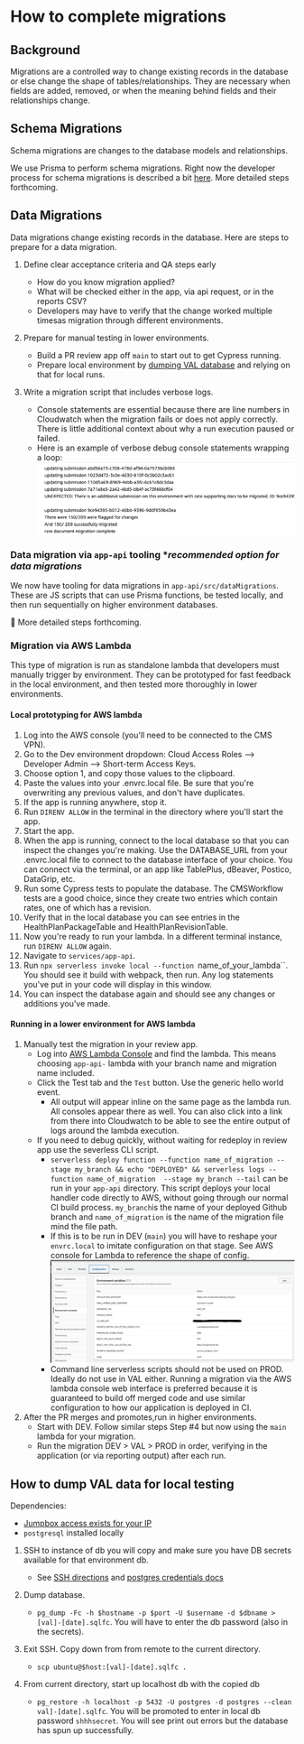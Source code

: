 # How to complete migrations

## Background

Migrations are a controlled way to change existing records in the database or else change the shape of tables/relationships. They are necessary when fields are added, removed, or when the meaning behind fields and their relationships change.

## Schema Migrations

Schema migrations are changes to the database models and relationships.

We use Prisma to perform schema migrations. Right now the developer process for schema migrations is described a bit [here](../../README.md#updating-the-database). More detailed steps forthcoming.

## Data Migrations

Data migrations change existing records in the database. Here are steps to prepare for a data migration.

1. Define clear acceptance criteria and QA steps early
    - How do you know migration applied?
    - What will be checked either in the app, via api request, or in the reports CSV?
    - Developers may have to verify that the change worked multiple timesas migration through different environments.

1. Prepare for manual testing in lower environments.
    - Build a PR review app off `main` to start out to get Cypress running.
    - Prepare local environment by [dumping VAL database](#how-to-dump-val-data-for-local-testing) and relying on that for local runs.

1. Write a migration script that includes verbose logs.
    - Console statements are essential because there are line numbers in Cloudwatch when the migration fails or does not apply correctly. There is little additional context about why a run execution paused or failed.
    - Here is an example of verbose debug console statements wrapping a loop:
      ![debug consoles in data migration script](../../.images/verbose-logs-example.png)

### Data migration via `app-api` tooling **recommended option for data migrations*

We now have tooling for data migrations in `app-api/src/dataMigrations`. These are JS scripts that can use Prisma functions, be tested locally, and then run sequentially on higher environment databases.

🚩 More detailed steps forthcoming.

### Migration via AWS Lambda
This type of migration is run as standalone lambda that developers must manually trigger by environment. They can be prototyped for fast feedback in the local environment, and then tested more thoroughly in lower environments.

#### Local prototyping for AWS lambda

1. Log into the AWS console (you'll need to be connected to the CMS VPN).
1. Go to the Dev environment dropdown: Cloud Access Roles --> Developer Admin --> Short-term Access Keys.
1. Choose option 1, and copy those values to the clipboard.
1. Paste the values into your .envrc.local file. Be sure that you're overwriting any previous values, and don't have duplicates.
1. If the app is running anywhere, stop it.
1. Run `DIRENV ALLOW` in the terminal in the directory where you'll start the app.
1. Start the app.
1. When the app is running, connect to the local database so that you can inspect the changes you're making. Use the DATABASE_URL from your .envrc.local file to connect to the database interface of your choice. You can connect via the terminal, or an app like TablePlus, dBeaver, Postico, DataGrip, etc.
1. Run some Cypress tests to populate the database. The CMSWorkflow tests are a good choice, since they create two entries which contain rates, one of which has a revision.
1. Verify that in the local database you can see entries in the HealthPlanPackageTable and HealthPlanRevisionTable.
1. Now you're ready to run your lambda. In a different terminal instance, run `DIRENV ALLOW` again.
1. Navigate to `services/app-api`.
1. Run `npx serverless invoke local --function `name_of_your_lambda``. You should see it build with webpack, then run. Any log statements you've put in your code will display in this window.
1. You can inspect the database again and should see any changes or additions you've made.

#### Running in a lower environment for AWS lambda

1. Manually test the migration in your review app.
    - Log into [AWS Lambda Console](https://console.aws.amazon.com/lambda/home) and find the lambda. This means choosing `app-api-` lambda with your branch name and migration name included.
    - Click the Test tab and the `Test` button. Use the generic hello world event.
        - All output will appear inline on the same page as the lambda run. All consoles appear there as well. You can also click into a link from there into Cloudwatch to be able to see the entire output of logs around the lambda execution.
    - If you need to debug quickly, without waiting for redeploy in review app use the severless CLI script.
        - `serverless deploy function --function name_of_migration --stage my_branch && echo "DEPLOYED" && serverless logs --function name_of_migration  --stage my_branch --tail` can be run in your `app-api` directory. This script deploys your local handler code directly to AWS, without going through our normal CI build process. `my_branch`is the name of your deployed Github branch and `name_of_migration` is the name of the migration file mind the file path.
        - If this is to be run in DEV (`main`) you will have to reshape your `envrc.local` to imitate configuration on that stage. See AWS console for Lambda to reference the shape of config.
          ![lambda configuration panel in aws](../../.images/aws-console-lambda-config.png)
        - Command line serverless scripts should not be used on PROD. Ideally do not use in VAL either. Running a migration via the AWS lambda console web interface is preferred because it is guaranteed to build off merged code and use similar configuration to how our application is deployed in CI.
1. After the PR merges and promotes,run in higher environments.
    - Start with DEV. Follow similar steps Step #4 but now using the `main` lambda for your migration.
    - Run the migration DEV > VAL > PROD in order, verifying in the application (or via reporting output) after each run.

## How to dump VAL data for local testing

Dependencies:
- [Jumpbox access exists for your IP](../../services/postgres/README.md#access-to-aurora-postgres-via-aws-jump-box)
- `postgresql` installed locally

1. SSH to instance of db you will copy and make sure you have DB secrets available for that environment db.
    - See [SSH directions](../../services/postgres/README.md#ssh-to-the-instances) and [postgres credentials docs](../../services/postgres/README.md#accessing-postgres-authentication-credentials)

1. Dump database.
   -  `pg_dump -Fc -h $hostname -p $port -U $username -d $dbname > [val]-[date].sqlfc`. You will have to enter the db password (also in the secrets).

1. Exit SSH. Copy down from from remote to the current directory.
    -  `scp ubuntu@$host:[val]-[date].sqlfc .`

1. From current directory, start up localhost db with the copied db
    - `pg_restore -h localhost -p 5432 -U postgres -d postgres --clean val]-[date].sqlfc`. You will be promoted to enter in local db password `shhhsecret`. You will see print out errors but the database has spun up successfully.